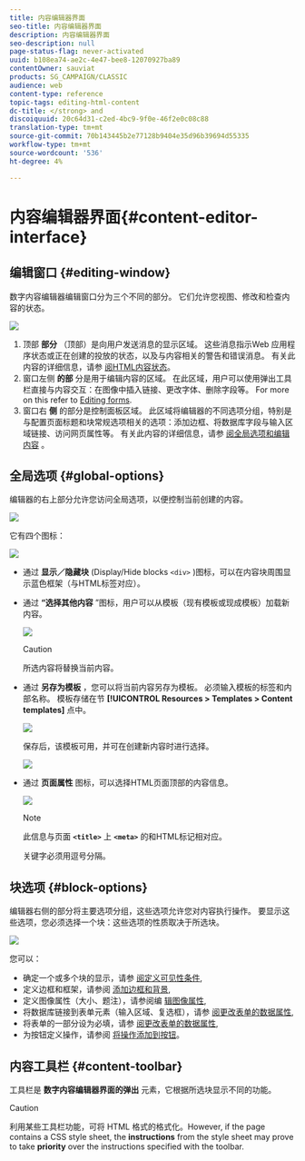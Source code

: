 ```yaml
---
title: 内容编辑器界面
seo-title: 内容编辑器界面
description: 内容编辑器界面
seo-description: null
page-status-flag: never-activated
uuid: b108ea74-ae2c-4e47-bee8-12070927ba89
contentOwner: sauviat
products: SG_CAMPAIGN/CLASSIC
audience: web
content-type: reference
topic-tags: editing-html-content
dc-title: </strong> and
discoiquuid: 20c64d31-c2ed-4bc9-9f0e-46f2e0c08c88
translation-type: tm+mt
source-git-commit: 70b143445b2e77128b9404e35d96b39694d55335
workflow-type: tm+mt
source-wordcount: '536'
ht-degree: 4%

---
```



# 内容编辑器界面{#content-editor-interface}

## 编辑窗口 {#editing-window}

数字内容编辑器编辑窗口分为三个不同的部分。 它们允许您视图、修改和检查内容的状态。

![](assets/dce_decoupe_window_nb.png)

1. 顶部 **部分** （顶部）是向用户发送消息的显示区域。 这些消息指示Web 应用程序状态或正在创建的投放的状态，以及与内容相关的警告和错误消息。 有关此内容的详细信息，请参 [阅HTML内容状态](../../web/using/content-editing-best-practices.md#html-content-statuses)。
1. 窗口左侧 **的部** 分是用于编辑内容的区域。 在此区域，用户可以使用弹出工具栏直接与内容交互：在图像中插入链接、更改字体、删除字段等。 For more on this refer to [Editing forms](../../web/using/editing-content.md#editing-forms).
1. 窗口右 **侧** 的部分是控制面板区域。 此区域将编辑器的不同选项分组，特别是与配置页面标题和块常规选项相关的选项：添加边框、将数据库字段与输入区域链接、访问网页属性等。 有关此内容的详细信息，请参 [阅全局选项](#global-options)[和编辑内容](../../web/using/editing-content.md) 。

## 全局选项 {#global-options}

编辑器的右上部分允许您访问全局选项，以便控制当前创建的内容。

![](assets/dce_global_options.png)

它有四个图标：

![](assets/dce_icons_sidebar.png)

* 通过 **显示／隐藏块** (Display/Hide blocks `<div>` )图标，可以在内容块周围显示蓝色框架（与HTML标签对应）。

* 通过 **“选择其他内容** ”图标，用户可以从模板（现有模板或现成模板）加载新内容。

   ![](assets/dce_popup_templatechoice.png)

   >[!CAUTION]
   >
   >所选内容将替换当前内容。

* 通过 **另存为模板** ，您可以将当前内容另存为模板。 必须输入模板的标签和内部名称。 模板存储在节 **[!UICONTROL Resources > Templates > Content templates]** 点中。

   ![](assets/dce_popup_savetemplate.png)

   保存后，该模板可用，并可在创建新内容时进行选择。

   ![](assets/dce_create_fromtemplate.png)

* 通过 **页面属性** 图标，可以选择HTML页面顶部的内容信息。

   ![](assets/dce_popup_headerhtml.png)

   >[!NOTE]
   >
   >此信息与页面 **`<title>`** 上 **`<meta>`** 的和HTML标记相对应。
   >
   >关键字必须用逗号分隔。

## 块选项 {#block-options}

编辑器右侧的部分将主要选项分组，这些选项允许您对内容执行操作。 要显示这些选项，您必须选择一个块：这些选项的性质取决于所选块。

![](assets/dce_right_section.png)

您可以：

* 确定一个或多个块的显示，请参 [阅定义可见性条件](../../web/using/editing-content.md#defining-a-visibility-condition),
* 定义边框和框架，请参阅 [添加边框和背景](../../web/using/editing-content.md#adding-a-border-and-background),
* 定义图像属性（大小、题注），请参阅编 [辑图像属性](../../web/using/editing-content.md#editing-image-properties),
* 将数据库链接到表单元素（输入区域、复选框），请参 [阅更改表单的数据属性](../../web/using/editing-content.md#changing-the-data-properties-for-a-form),
* 将表单的一部分设为必填，请参 [阅更改表单的数据属性](../../web/using/editing-content.md#changing-the-data-properties-for-a-form),
* 为按钮定义操作，请参阅 [将操作添加到按钮](../../web/using/editing-content.md#adding-an-action-to-a-button)。

## 内容工具栏 {#content-toolbar}

工具栏是 **数字内容编辑器界面的弹出** 元素，它根据所选块显示不同的功能。

>[!CAUTION]
>
>利用某些工具栏功能，可将 HTML 格式的格式化。However, if the page contains a CSS style sheet, the **instructions** from the style sheet may prove to take **priority** over the instructions specified with the toolbar.

